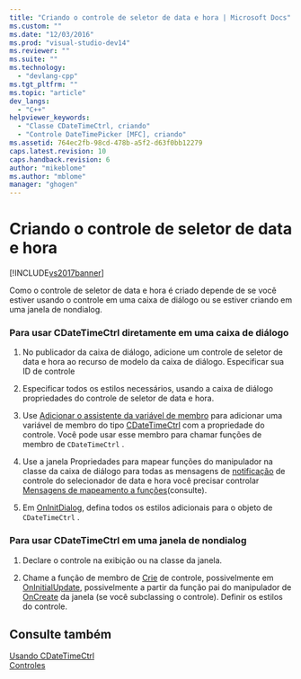 ```yaml
---
title: "Criando o controle de seletor de data e hora | Microsoft Docs"
ms.custom: ""
ms.date: "12/03/2016"
ms.prod: "visual-studio-dev14"
ms.reviewer: ""
ms.suite: ""
ms.technology: 
  - "devlang-cpp"
ms.tgt_pltfrm: ""
ms.topic: "article"
dev_langs: 
  - "C++"
helpviewer_keywords: 
  - "Classe CDateTimeCtrl, criando"
  - "Controle DateTimePicker [MFC], criando"
ms.assetid: 764ec2fb-98cd-478b-a5f2-d63f0bb12279
caps.latest.revision: 10
caps.handback.revision: 6
author: "mikeblome"
ms.author: "mblome"
manager: "ghogen"
---
```

# Criando o controle de seletor de data e hora
[!INCLUDE[vs2017banner](../assembler/inline/includes/vs2017banner.md)]

Como o controle de seletor de data e hora é criado depende de se você estiver usando o controle em uma caixa de diálogo ou se estiver criando em uma janela de nondialog.  
  
### Para usar CDateTimeCtrl diretamente em uma caixa de diálogo  
  
1.  No publicador da caixa de diálogo, adicione um controle de seletor de data e hora ao recurso de modelo da caixa de diálogo.  Especificar sua ID de controle  
  
2.  Especificar todos os estilos necessários, usando a caixa de diálogo propriedades do controle de seletor de data e hora.  
  
3.  Use [Adicionar o assistente da variável de membro](../ide/adding-a-member-variable-visual-cpp.md) para adicionar uma variável de membro do tipo [CDateTimeCtrl](../mfc/reference/cdatetimectrl-class.md) com a propriedade do controle.  Você pode usar esse membro para chamar funções de membro de `CDateTimeCtrl` .  
  
4.  Use a janela Propriedades para mapear funções do manipulador na classe da caixa de diálogo para todas as mensagens de [notificação](../mfc/processing-notification-messages-in-date-and-time-picker-controls.md) de controle do selecionador de data e hora você precisar controlar [Mensagens de mapeamento a funções](../Topic/Mapping%20Messages%20to%20Functions.md)\(consulte\).  
  
5.  Em [OnInitDialog](../Topic/CDialog::OnInitDialog.md), defina todos os estilos adicionais para o objeto de `CDateTimeCtrl` .  
  
### Para usar CDateTimeCtrl em uma janela de nondialog  
  
1.  Declare o controle na exibição ou na classe da janela.  
  
2.  Chame a função de membro de [Crie](../Topic/CTabCtrl::Create.md) de controle, possivelmente em [OnInitialUpdate](../Topic/CView::OnInitialUpdate.md), possivelmente a partir da função pai do manipulador de [OnCreate](../Topic/CWnd::OnCreate.md) da janela \(se você subclassing o controle\).  Definir os estilos do controle.  
  
## Consulte também  
 [Usando CDateTimeCtrl](../mfc/using-cdatetimectrl.md)   
 [Controles](../mfc/controls-mfc.md)